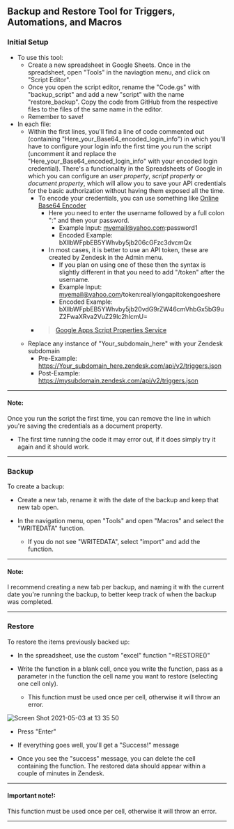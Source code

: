 ## Backup and Restore Tool for Triggers, Automations, and Macros

### Initial Setup
- To use this tool:
  - Create a new spreadsheet in Google Sheets. Once in the spreadsheet, open "Tools" in the naviagtion menu, and click on "Script Editor".
  - Once you open the script editor, rename the "Code.gs" with "backup_script" and add a new "script" with the name "restore_backup".  Copy the code from GitHub from the respective files to the files of the same name in the editor. 
  - Remember to save!
- In each file:
  - Within the first lines, you'll find a line of code commented out (containing "Here_your_Base64_encoded_login_info") in which you'll have to configure your login info the first time you run the script (uncomment it and replace the "Here_your_Base64_encoded_login_info" with your encoded login credential). There's a functionality in the Spreadsheets of Google in which you can configure an _user property_, _script property_ or _document property_, which will allow you to save your API credentials for the basic authorization without having them exposed all the time.
    - To encode your credentials, you can use something like [Online Base64 Encoder](https://www.base64encode.org/) 
      - Here you need to enter the username followed by a full colon ":" and then your password.
        - Example Input: myemail@yahoo.com:password1
        - Encoded Example: bXllbWFpbEB5YWhvby5jb206cGFzc3dvcmQx
      - In most cases, it is better to use an API token, these are created by Zendesk in the Admin menu.
        - If you plan on using one of these then the syntax is slightly different in that you need to add "/token" after the username.
        - Example Input: myemail@yahoo.com/token:reallylongapitokengoeshere
        - Encoded Example: bXllbWFpbEB5YWhvby5jb20vdG9rZW46cmVhbGx5bG9uZ2FwaXRva2VuZ29lc2hlcmU=
    - > [Google Apps Script Properties Service](https://developers.google.com/apps-script/guides/properties)
  - Replace any instance of "Your_subdomain_here" with your Zendesk subdomain
    - Pre-Example: https://Your_subdomain_here.zendesk.com/api/v2/triggers.json
    - Post-Example: https://mysubdomain.zendesk.com/api/v2/triggers.json

---

#### Note:

Once you run the script the first time, you can remove the line in which you're saving the credentials as a document property.
- The first time running the code it may error out, if it does simply try it again and it should work.

---

### Backup

To create a backup:

- Create a new tab, rename it with the date of the backup and keep that new tab open.

- In the navigation menu, open "Tools" and open "Macros" and select the "WRITEDATA" function.

  - If you do not see "WRITEDATA", select "import" and add the function.

---

#### Note:

I recommend creating a new tab per backup, and naming it with the current date you're running the backup, to better keep track of when the backup was completed.

---

### Restore

To restore the items previously backed up:

- In the spreadsheet, use the custom "excel" function "=RESTORE()"

- Write the function in a blank cell, once you write the function, pass as a parameter in the function the cell name you want to restore (selecting one cell only).

  - This function must be used once per cell, otherwise it will throw an error.

![Screen Shot 2021-05-03 at 13 35 50](https://user-images.githubusercontent.com/51498514/116881170-36505800-ac23-11eb-84d8-5a63822185da.png)

- Press "Enter"

- If everything goes well, you'll get a "Success!" message

- Once you see the "success" message, you can delete the cell containing the function. The restored data should appear within a couple of minutes in Zendesk.

---

#### Important note!:

This function must be used once per cell, otherwise it will throw an error.

---

